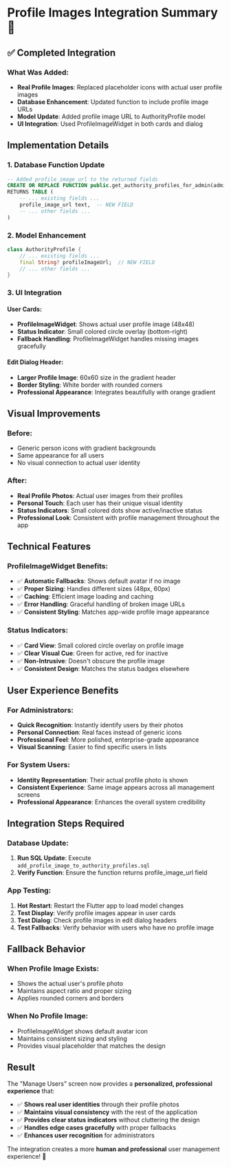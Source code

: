 # Profile Images Integration Summary 📸

## ✅ **Completed Integration**

### **What Was Added:**
- **Real Profile Images**: Replaced placeholder icons with actual user profile images
- **Database Enhancement**: Updated function to include profile image URLs
- **Model Update**: Added profile image URL to AuthorityProfile model
- **UI Integration**: Used ProfileImageWidget in both cards and dialog

## **Implementation Details**

### 1. **Database Function Update**
```sql
-- Added profile_image_url to the returned fields
CREATE OR REPLACE FUNCTION public.get_authority_profiles_for_admin(admin_authority_id uuid)
RETURNS TABLE (
    -- ... existing fields ...
    profile_image_url text,  -- NEW FIELD
    -- ... other fields ...
)
```

### 2. **Model Enhancement**
```dart
class AuthorityProfile {
    // ... existing fields ...
    final String? profileImageUrl;  // NEW FIELD
    // ... other fields ...
}
```

### 3. **UI Integration**

#### **User Cards:**
- **ProfileImageWidget**: Shows actual user profile image (48x48)
- **Status Indicator**: Small colored circle overlay (bottom-right)
- **Fallback Handling**: ProfileImageWidget handles missing images gracefully

#### **Edit Dialog Header:**
- **Larger Profile Image**: 60x60 size in the gradient header
- **Border Styling**: White border with rounded corners
- **Professional Appearance**: Integrates beautifully with orange gradient

## **Visual Improvements**

### **Before:**
- Generic person icons with gradient backgrounds
- Same appearance for all users
- No visual connection to actual user identity

### **After:**
- **Real Profile Photos**: Actual user images from their profiles
- **Personal Touch**: Each user has their unique visual identity
- **Status Indicators**: Small colored dots show active/inactive status
- **Professional Look**: Consistent with profile management throughout the app

## **Technical Features**

### **ProfileImageWidget Benefits:**
- ✅ **Automatic Fallbacks**: Shows default avatar if no image
- ✅ **Proper Sizing**: Handles different sizes (48px, 60px)
- ✅ **Caching**: Efficient image loading and caching
- ✅ **Error Handling**: Graceful handling of broken image URLs
- ✅ **Consistent Styling**: Matches app-wide profile image appearance

### **Status Indicators:**
- ✅ **Card View**: Small colored circle overlay on profile image
- ✅ **Clear Visual Cue**: Green for active, red for inactive
- ✅ **Non-Intrusive**: Doesn't obscure the profile image
- ✅ **Consistent Design**: Matches the status badges elsewhere

## **User Experience Benefits**

### **For Administrators:**
- **Quick Recognition**: Instantly identify users by their photos
- **Personal Connection**: Real faces instead of generic icons
- **Professional Feel**: More polished, enterprise-grade appearance
- **Visual Scanning**: Easier to find specific users in lists

### **For System Users:**
- **Identity Representation**: Their actual profile photo is shown
- **Consistent Experience**: Same image appears across all management screens
- **Professional Appearance**: Enhances the overall system credibility

## **Integration Steps Required**

### **Database Update:**
1. **Run SQL Update**: Execute `add_profile_image_to_authority_profiles.sql`
2. **Verify Function**: Ensure the function returns profile_image_url field

### **App Testing:**
1. **Hot Restart**: Restart the Flutter app to load model changes
2. **Test Display**: Verify profile images appear in user cards
3. **Test Dialog**: Check profile images in edit dialog headers
4. **Test Fallbacks**: Verify behavior with users who have no profile image

## **Fallback Behavior**

### **When Profile Image Exists:**
- Shows the actual user's profile photo
- Maintains aspect ratio and proper sizing
- Applies rounded corners and borders

### **When No Profile Image:**
- ProfileImageWidget shows default avatar icon
- Maintains consistent sizing and styling
- Provides visual placeholder that matches the design

## **Result**

The "Manage Users" screen now provides a **personalized, professional experience** that:
- ✅ **Shows real user identities** through their profile photos
- ✅ **Maintains visual consistency** with the rest of the application
- ✅ **Provides clear status indicators** without cluttering the design
- ✅ **Handles edge cases gracefully** with proper fallbacks
- ✅ **Enhances user recognition** for administrators

The integration creates a more **human and professional** user management experience! 🎉